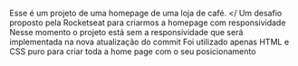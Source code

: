Esse é um projeto de uma homepage de uma loja de café. </
Um desafio proposto pela Rocketseat para criarmos a homepage com responsividade
Nesse momento o projeto está sem a responsividade que será implementada na nova atualização do commit
Foi utilizado apenas HTML e CSS puro para criar toda a home page com o seu posicionamento